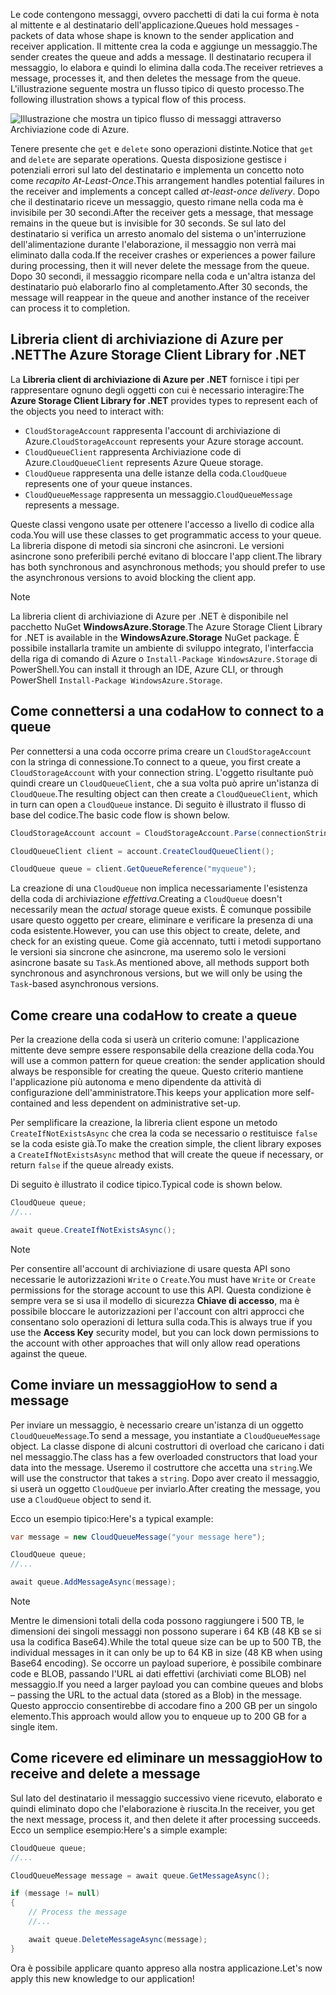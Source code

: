 <span data-ttu-id="85f45-101">Le code contengono messaggi, ovvero pacchetti di dati la cui forma è nota al mittente e al destinatario dell'applicazione.</span><span class="sxs-lookup"><span data-stu-id="85f45-101">Queues hold messages - packets of data whose shape is known to the sender application and receiver application.</span></span> <span data-ttu-id="85f45-102">Il mittente crea la coda e aggiunge un messaggio.</span><span class="sxs-lookup"><span data-stu-id="85f45-102">The sender creates the queue and adds a message.</span></span> <span data-ttu-id="85f45-103">Il destinatario recupera il messaggio, lo elabora e quindi lo elimina dalla coda.</span><span class="sxs-lookup"><span data-stu-id="85f45-103">The receiver retrieves a message, processes it, and then deletes the message from the queue.</span></span> <span data-ttu-id="85f45-104">L'illustrazione seguente mostra un flusso tipico di questo processo.</span><span class="sxs-lookup"><span data-stu-id="85f45-104">The following illustration shows a typical flow of this process.</span></span>

![Illustrazione che mostra un tipico flusso di messaggi attraverso Archiviazione code di Azure.](../media/6-message-flow.png)

<span data-ttu-id="85f45-106">Tenere presente che `get` e `delete` sono operazioni distinte.</span><span class="sxs-lookup"><span data-stu-id="85f45-106">Notice that `get` and `delete` are separate operations.</span></span> <span data-ttu-id="85f45-107">Questa disposizione gestisce i potenziali errori sul lato del destinatario e implementa un concetto noto come _recapito At-Least-Once_.</span><span class="sxs-lookup"><span data-stu-id="85f45-107">This arrangement handles potential failures in the receiver and implements a concept called _at-least-once delivery_.</span></span> <span data-ttu-id="85f45-108">Dopo che il destinatario riceve un messaggio, questo rimane nella coda ma è invisibile per 30 secondi.</span><span class="sxs-lookup"><span data-stu-id="85f45-108">After the receiver gets a message, that message remains in the queue but is invisible for 30 seconds.</span></span> <span data-ttu-id="85f45-109">Se sul lato del destinatario si verifica un arresto anomalo del sistema o un'interruzione dell'alimentazione durante l'elaborazione, il messaggio non verrà mai eliminato dalla coda.</span><span class="sxs-lookup"><span data-stu-id="85f45-109">If the receiver crashes or experiences a power failure during processing, then it will never delete the message from the queue.</span></span> <span data-ttu-id="85f45-110">Dopo 30 secondi, il messaggio ricompare nella coda e un'altra istanza del destinatario può elaborarlo fino al completamento.</span><span class="sxs-lookup"><span data-stu-id="85f45-110">After 30 seconds, the message will reappear in the queue and another instance of the receiver can process it to completion.</span></span>

## <a name="the-azure-storage-client-library-for-net"></a><span data-ttu-id="85f45-111">Libreria client di archiviazione di Azure per .NET</span><span class="sxs-lookup"><span data-stu-id="85f45-111">The Azure Storage Client Library for .NET</span></span>

<span data-ttu-id="85f45-112">La **Libreria client di archiviazione di Azure per .NET** fornisce i tipi per rappresentare ognuno degli oggetti con cui è necessario interagire:</span><span class="sxs-lookup"><span data-stu-id="85f45-112">The **Azure Storage Client Library for .NET** provides types to represent each of the objects you need to interact with:</span></span>

- <span data-ttu-id="85f45-113">`CloudStorageAccount` rappresenta l'account di archiviazione di Azure.</span><span class="sxs-lookup"><span data-stu-id="85f45-113">`CloudStorageAccount` represents your Azure storage account.</span></span>
- <span data-ttu-id="85f45-114">`CloudQueueClient` rappresenta Archiviazione code di Azure.</span><span class="sxs-lookup"><span data-stu-id="85f45-114">`CloudQueueClient` represents Azure Queue storage.</span></span>
- <span data-ttu-id="85f45-115">`CloudQueue` rappresenta una delle istanze della coda.</span><span class="sxs-lookup"><span data-stu-id="85f45-115">`CloudQueue` represents one of your queue instances.</span></span>
- <span data-ttu-id="85f45-116">`CloudQueueMessage` rappresenta un messaggio.</span><span class="sxs-lookup"><span data-stu-id="85f45-116">`CloudQueueMessage` represents a message.</span></span>

<span data-ttu-id="85f45-117">Queste classi vengono usate per ottenere l'accesso a livello di codice alla coda.</span><span class="sxs-lookup"><span data-stu-id="85f45-117">You will use these classes to get programmatic access to your queue.</span></span> <span data-ttu-id="85f45-118">La libreria dispone di metodi sia sincroni che asincroni. Le versioni asincrone sono preferibili perché evitano di bloccare l'app client.</span><span class="sxs-lookup"><span data-stu-id="85f45-118">The library has both synchronous and asynchronous methods; you should prefer to use the asynchronous versions to avoid blocking the client app.</span></span>

> [!NOTE]
> <span data-ttu-id="85f45-119">La libreria client di archiviazione di Azure per .NET è disponibile nel pacchetto NuGet **WindowsAzure.Storage**.</span><span class="sxs-lookup"><span data-stu-id="85f45-119">The Azure Storage Client Library for .NET is available in the **WindowsAzure.Storage** NuGet package.</span></span> <span data-ttu-id="85f45-120">È possibile installarla tramite un ambiente di sviluppo integrato, l'interfaccia della riga di comando di Azure o `Install-Package WindowsAzure.Storage` di PowerShell.</span><span class="sxs-lookup"><span data-stu-id="85f45-120">You can install it through an IDE, Azure CLI, or through PowerShell `Install-Package WindowsAzure.Storage`.</span></span>

## <a name="how-to-connect-to-a-queue"></a><span data-ttu-id="85f45-121">Come connettersi a una coda</span><span class="sxs-lookup"><span data-stu-id="85f45-121">How to connect to a queue</span></span>

<span data-ttu-id="85f45-122">Per connettersi a una coda occorre prima creare un `CloudStorageAccount` con la stringa di connessione.</span><span class="sxs-lookup"><span data-stu-id="85f45-122">To connect to a queue, you first create a `CloudStorageAccount` with your connection string.</span></span> <span data-ttu-id="85f45-123">L'oggetto risultante può quindi creare un `CloudQueueClient`, che a sua volta può aprire un'istanza di `CloudQueue`.</span><span class="sxs-lookup"><span data-stu-id="85f45-123">The resulting object can then create a `CloudQueueClient`, which in turn can open a `CloudQueue` instance.</span></span> <span data-ttu-id="85f45-124">Di seguito è illustrato il flusso di base del codice.</span><span class="sxs-lookup"><span data-stu-id="85f45-124">The basic code flow is shown below.</span></span>

```csharp
CloudStorageAccount account = CloudStorageAccount.Parse(connectionString);

CloudQueueClient client = account.CreateCloudQueueClient();

CloudQueue queue = client.GetQueueReference("myqueue");
```

<span data-ttu-id="85f45-125">La creazione di una `CloudQueue` non implica necessariamente l'esistenza della coda di archiviazione _effettiva_.</span><span class="sxs-lookup"><span data-stu-id="85f45-125">Creating a `CloudQueue` doesn't necessarily mean the _actual_ storage queue exists.</span></span> <span data-ttu-id="85f45-126">È comunque possibile usare questo oggetto per creare, eliminare e verificare la presenza di una coda esistente.</span><span class="sxs-lookup"><span data-stu-id="85f45-126">However, you can use this object to create, delete, and check for an existing queue.</span></span> <span data-ttu-id="85f45-127">Come già accennato, tutti i metodi supportano le versioni sia sincrone che asincrone, ma useremo solo le versioni asincrone basate su `Task`.</span><span class="sxs-lookup"><span data-stu-id="85f45-127">As mentioned above, all methods support both synchronous and asynchronous versions, but we will only be using the `Task`-based asynchronous versions.</span></span>

## <a name="how-to-create-a-queue"></a><span data-ttu-id="85f45-128">Come creare una coda</span><span class="sxs-lookup"><span data-stu-id="85f45-128">How to create a queue</span></span>

<span data-ttu-id="85f45-129">Per la creazione della coda si userà un criterio comune: l'applicazione mittente deve sempre essere responsabile della creazione della coda.</span><span class="sxs-lookup"><span data-stu-id="85f45-129">You will use a common pattern for queue creation: the sender application should always be responsible for creating the queue.</span></span> <span data-ttu-id="85f45-130">Questo criterio mantiene l'applicazione più autonoma e meno dipendente da attività di configurazione dell'amministratore.</span><span class="sxs-lookup"><span data-stu-id="85f45-130">This keeps your application more self-contained and less dependent on administrative set-up.</span></span> 

<span data-ttu-id="85f45-131">Per semplificare la creazione, la libreria client espone un metodo `CreateIfNotExistsAsync` che crea la coda se necessario o restituisce `false` se la coda esiste già.</span><span class="sxs-lookup"><span data-stu-id="85f45-131">To make the creation simple, the client library exposes a `CreateIfNotExistsAsync` method that will create the queue if necessary, or return `false` if the queue already exists.</span></span> 

<span data-ttu-id="85f45-132">Di seguito è illustrato il codice tipico.</span><span class="sxs-lookup"><span data-stu-id="85f45-132">Typical code is shown below.</span></span>

```csharp
CloudQueue queue;
//...

await queue.CreateIfNotExistsAsync();
```

> [!NOTE]
> <span data-ttu-id="85f45-133">Per consentire all'account di archiviazione di usare questa API sono necessarie le autorizzazioni `Write` o `Create`.</span><span class="sxs-lookup"><span data-stu-id="85f45-133">You must have `Write` or `Create` permissions for the storage account to use this API.</span></span> <span data-ttu-id="85f45-134">Questa condizione è sempre vera se si usa il modello di sicurezza **Chiave di accesso**, ma è possibile bloccare le autorizzazioni per l'account con altri approcci che consentano solo operazioni di lettura sulla coda.</span><span class="sxs-lookup"><span data-stu-id="85f45-134">This is always true if you use the **Access Key** security model, but you can lock down permissions to the account with other approaches that will only allow read operations against the queue.</span></span>

## <a name="how-to-send-a-message"></a><span data-ttu-id="85f45-135">Come inviare un messaggio</span><span class="sxs-lookup"><span data-stu-id="85f45-135">How to send a message</span></span>

<span data-ttu-id="85f45-136">Per inviare un messaggio, è necessario creare un'istanza di un oggetto `CloudQueueMessage`.</span><span class="sxs-lookup"><span data-stu-id="85f45-136">To send a message, you instantiate a `CloudQueueMessage` object.</span></span> <span data-ttu-id="85f45-137">La classe dispone di alcuni costruttori di overload che caricano i dati nel messaggio.</span><span class="sxs-lookup"><span data-stu-id="85f45-137">The class has a few overloaded constructors that load your data into the message.</span></span> <span data-ttu-id="85f45-138">Useremo il costruttore che accetta una `string`.</span><span class="sxs-lookup"><span data-stu-id="85f45-138">We will use the constructor that takes a `string`.</span></span> <span data-ttu-id="85f45-139">Dopo aver creato il messaggio, si userà un oggetto `CloudQueue` per inviarlo.</span><span class="sxs-lookup"><span data-stu-id="85f45-139">After creating the message, you use a `CloudQueue` object to send it.</span></span>

<span data-ttu-id="85f45-140">Ecco un esempio tipico:</span><span class="sxs-lookup"><span data-stu-id="85f45-140">Here's a typical example:</span></span>

```csharp
var message = new CloudQueueMessage("your message here");

CloudQueue queue;
//...

await queue.AddMessageAsync(message);
```

> [!NOTE]
> <span data-ttu-id="85f45-141">Mentre le dimensioni totali della coda possono raggiungere i 500 TB, le dimensioni dei singoli messaggi non possono superare i 64 KB (48 KB se si usa la codifica Base64).</span><span class="sxs-lookup"><span data-stu-id="85f45-141">While the total queue size can be up to 500 TB, the individual messages in it can only be up to 64 KB in size (48 KB when using Base64 encoding).</span></span> <span data-ttu-id="85f45-142">Se occorre un payload superiore, è possibile combinare code e BLOB, passando l'URL ai dati effettivi (archiviati come BLOB) nel messaggio.</span><span class="sxs-lookup"><span data-stu-id="85f45-142">If you need a larger payload you can combine queues and blobs – passing the URL to the actual data (stored as a Blob) in the message.</span></span> <span data-ttu-id="85f45-143">Questo approccio consentirebbe di accodare fino a 200 GB per un singolo elemento.</span><span class="sxs-lookup"><span data-stu-id="85f45-143">This approach would allow you to enqueue up to 200 GB for a single item.</span></span>

## <a name="how-to-receive-and-delete-a-message"></a><span data-ttu-id="85f45-144">Come ricevere ed eliminare un messaggio</span><span class="sxs-lookup"><span data-stu-id="85f45-144">How to receive and delete a message</span></span>

<span data-ttu-id="85f45-145">Sul lato del destinatario il messaggio successivo viene ricevuto, elaborato e quindi eliminato dopo che l'elaborazione è riuscita.</span><span class="sxs-lookup"><span data-stu-id="85f45-145">In the receiver, you get the next message, process it, and then delete it after processing succeeds.</span></span> <span data-ttu-id="85f45-146">Ecco un semplice esempio:</span><span class="sxs-lookup"><span data-stu-id="85f45-146">Here's a simple example:</span></span>

```C#
CloudQueue queue;
//...

CloudQueueMessage message = await queue.GetMessageAsync();

if (message != null)
{
    // Process the message
    //...

    await queue.DeleteMessageAsync(message);
}
```

<span data-ttu-id="85f45-147">Ora è possibile applicare quanto appreso alla nostra applicazione.</span><span class="sxs-lookup"><span data-stu-id="85f45-147">Let's now apply this new knowledge to our application!</span></span>